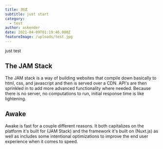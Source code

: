 ```yaml
---
title: 测试
subtitle: just start
category:
  - test
author: askender
date: 2021-04-09T01:19:46.000Z
featureImage: /uploads/test.jpg
---
```


just test

## The JAM Stack

The JAM stack is a way of building websites that compile down basically to html, css, and javascript and then is served over a CDN. API's are then sprinkled in to add more advanced functionality where needed. Because there is no server, no computations to run, initial response time is like lightening. 

## Awake 

Awake is fast for a couple different reasons. It both capitalizes on the platform it's built for (JAM Stack) and the framework it's built on (Nuxt.js) as well as includes some intentional optimizations to improve the end user experience when it comes to speed. 
